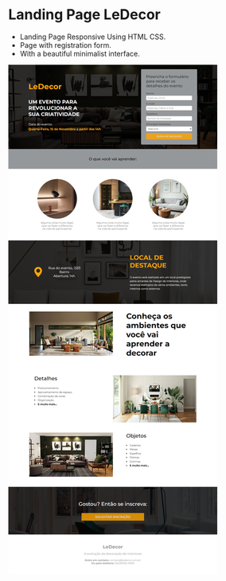# Landing Page LeDecor

- Landing Page Responsive Using HTML CSS. 
- Page with registration form. 
- With a beautiful minimalist interface.

![preview img](/preview.png)

